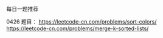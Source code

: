 每日一题推荐

0426 题目：
https://leetcode-cn.com/problems/sort-colors/
https://leetcode-cn.com/problems/merge-k-sorted-lists/